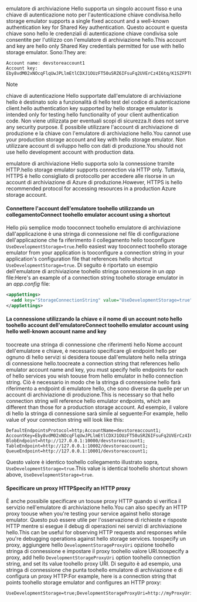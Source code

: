 <span data-ttu-id="64b3d-101">emulatore di archiviazione Hello supporta un singolo account fisso e una chiave di autenticazione noto per l'autenticazione chiave condivisa.</span><span class="sxs-lookup"><span data-stu-id="64b3d-101">hello storage emulator supports a single fixed account and a well-known authentication key for Shared Key authentication.</span></span> <span data-ttu-id="64b3d-102">Questo account e questa chiave sono hello le credenziali di autenticazione chiave condivisa sole consentite per l'utilizzo con l'emulatore di archiviazione hello.</span><span class="sxs-lookup"><span data-stu-id="64b3d-102">This account and key are hello only Shared Key credentials permitted for use with hello storage emulator.</span></span> <span data-ttu-id="64b3d-103">Sono:</span><span class="sxs-lookup"><span data-stu-id="64b3d-103">They are:</span></span>

```
Account name: devstoreaccount1
Account key: Eby8vdM02xNOcqFlqUwJPLlmEtlCDXJ1OUzFT50uSRZ6IFsuFq2UVErCz4I6tq/K1SZFPTOtr/KBHBeksoGMGw==
```

> [!NOTE]
> <span data-ttu-id="64b3d-104">chiave di autenticazione Hello supportate dall'emulatore di archiviazione hello è destinato solo a funzionalità di hello test del codice di autenticazione client.</span><span class="sxs-lookup"><span data-stu-id="64b3d-104">hello authentication key supported by hello storage emulator is intended only for testing hello functionality of your client authentication code.</span></span> <span data-ttu-id="64b3d-105">Non viene utilizzata per eventuali scopi di sicurezza.</span><span class="sxs-lookup"><span data-stu-id="64b3d-105">It does not serve any security purpose.</span></span> <span data-ttu-id="64b3d-106">È possibile utilizzare l'account di archiviazione di produzione e la chiave con l'emulatore di archiviazione hello.</span><span class="sxs-lookup"><span data-stu-id="64b3d-106">You cannot use your production storage account and key with hello storage emulator.</span></span> <span data-ttu-id="64b3d-107">Non utilizzare account di sviluppo hello con dati di produzione.</span><span class="sxs-lookup"><span data-stu-id="64b3d-107">You should not use hello development account with production data.</span></span>
> 
> <span data-ttu-id="64b3d-108">emulatore di archiviazione Hello supporta solo la connessione tramite HTTP.</span><span class="sxs-lookup"><span data-stu-id="64b3d-108">hello storage emulator supports connection via HTTP only.</span></span> <span data-ttu-id="64b3d-109">Tuttavia, HTTPS è hello consigliato di protocollo per accedere alle risorse in un account di archiviazione di Azure di produzione.</span><span class="sxs-lookup"><span data-stu-id="64b3d-109">However, HTTPS is hello recommended protocol for accessing resources in a production Azure storage account.</span></span>
> 

#### <a name="connect-toohello-emulator-account-using-a-shortcut"></a><span data-ttu-id="64b3d-110">Connettere l'account dell'emulatore toohello utilizzando un collegamento</span><span class="sxs-lookup"><span data-stu-id="64b3d-110">Connect toohello emulator account using a shortcut</span></span>
<span data-ttu-id="64b3d-111">Hello più semplice modo tooconnect toohello emulatore di archiviazione dall'applicazione è una stringa di connessione nel file di configurazione dell'applicazione che fa riferimento il collegamento hello tooconfigure `UseDevelopmentStorage=true`.</span><span class="sxs-lookup"><span data-stu-id="64b3d-111">hello easiest way tooconnect toohello storage emulator from your application is tooconfigure a connection string in your application's configuration file that references hello shortcut `UseDevelopmentStorage=true`.</span></span> <span data-ttu-id="64b3d-112">Di seguito è riportato un esempio dell'emulatore di archiviazione toohello stringa connessione in un *app* file:</span><span class="sxs-lookup"><span data-stu-id="64b3d-112">Here's an example of a connection string toohello storage emulator in an *app.config* file:</span></span> 

```xml
<appSettings>
  <add key="StorageConnectionString" value="UseDevelopmentStorage=true" />
</appSettings>
```

#### <a name="connect-toohello-emulator-account-using-hello-well-known-account-name-and-key"></a><span data-ttu-id="64b3d-113">La connessione utilizzando la chiave e il nome di un account noto hello toohello account dell'emulatore</span><span class="sxs-lookup"><span data-stu-id="64b3d-113">Connect toohello emulator account using hello well-known account name and key</span></span>
<span data-ttu-id="64b3d-114">toocreate una stringa di connessione che riferimenti hello Nome account dell'emulatore e chiave, è necessario specificare gli endpoint hello per ognuno di hello servizi si desidera toouse dall'emulatore hello nella stringa di connessione hello.</span><span class="sxs-lookup"><span data-stu-id="64b3d-114">toocreate a connection string that references hello emulator account name and key, you must specify hello endpoints for each of hello services you wish toouse from hello emulator in hello connection string.</span></span> <span data-ttu-id="64b3d-115">Ciò è necessario in modo che la stringa di connessione hello farà riferimento a endpoint di emulatore hello, che sono diverse da quelle per un account di archiviazione di produzione.</span><span class="sxs-lookup"><span data-stu-id="64b3d-115">This is necessary so that hello connection string will reference hello emulator endpoints, which are different than those for a production storage account.</span></span> <span data-ttu-id="64b3d-116">Ad esempio, il valore di hello la stringa di connessione sarà simile al seguente:</span><span class="sxs-lookup"><span data-stu-id="64b3d-116">For example, hello value of your connection string will look like this:</span></span>

```
DefaultEndpointsProtocol=http;AccountName=devstoreaccount1;
AccountKey=Eby8vdM02xNOcqFlqUwJPLlmEtlCDXJ1OUzFT50uSRZ6IFsuFq2UVErCz4I6tq/K1SZFPTOtr/KBHBeksoGMGw==;
BlobEndpoint=http://127.0.0.1:10000/devstoreaccount1;
TableEndpoint=http://127.0.0.1:10002/devstoreaccount1;
QueueEndpoint=http://127.0.0.1:10001/devstoreaccount1;
```

<span data-ttu-id="64b3d-117">Questo valore è identico toohello collegamento illustrato sopra, `UseDevelopmentStorage=true`.</span><span class="sxs-lookup"><span data-stu-id="64b3d-117">This value is identical toohello shortcut shown above, `UseDevelopmentStorage=true`.</span></span>

#### <a name="specify-an-http-proxy"></a><span data-ttu-id="64b3d-118">Specificare un proxy HTTP</span><span class="sxs-lookup"><span data-stu-id="64b3d-118">Specify an HTTP proxy</span></span>
<span data-ttu-id="64b3d-119">È anche possibile specificare un toouse proxy HTTP quando si verifica il servizio nell'emulatore di archiviazione hello.</span><span class="sxs-lookup"><span data-stu-id="64b3d-119">You can also specify an HTTP proxy toouse when you're testing your service against hello storage emulator.</span></span> <span data-ttu-id="64b3d-120">Questo può essere utile per l'osservazione di richieste e risposte HTTP mentre si esegue il debug di operazioni nei servizi di archiviazione hello.</span><span class="sxs-lookup"><span data-stu-id="64b3d-120">This can be useful for observing HTTP requests and responses while you're debugging operations against hello storage services.</span></span> <span data-ttu-id="64b3d-121">toospecify un proxy, aggiungere hello `DevelopmentStorageProxyUri` opzione toohello stringa di connessione e impostare il proxy toohello valore URI.</span><span class="sxs-lookup"><span data-stu-id="64b3d-121">toospecify a proxy, add hello `DevelopmentStorageProxyUri` option toohello connection string, and set its value toohello proxy URI.</span></span> <span data-ttu-id="64b3d-122">Di seguito è ad esempio, una stringa di connessione che punta toohello emulatore di archiviazione e di configura un proxy HTTP:</span><span class="sxs-lookup"><span data-stu-id="64b3d-122">For example, here is a connection string that points toohello storage emulator and configures an HTTP proxy:</span></span>

```
UseDevelopmentStorage=true;DevelopmentStorageProxyUri=http://myProxyUri
```

